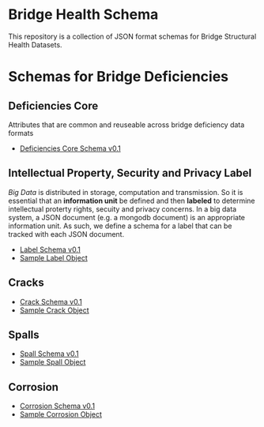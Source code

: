 # Bridge Health Schema

This repository is a collection of JSON format schemas for Bridge Structural Health Datasets.

# Schemas for Bridge Deficiencies

## Deficiencies Core
Attributes that are common and reuseable across bridge deficiency data formats
- [Deficiencies Core Schema v0.1](https://bridgingbigdata.github.io/bridgehealthschema/schema/deficiencycore.schema.json)

## Intellectual Property, Security and Privacy Label  
_Big Data_ is distributed in storage, computation and transmission. So it is essential that an **information unit** be defined and then **labeled** to determine intellectual proterty rights, secuity and privacy concerns. In a big data system, a JSON document (e.g. a mongodb document) is an appropriate information unit. As such, we define a schema for a label that can be tracked with each JSON document.

- [Label Schema v0.1](https://bridgingbigdata.github.io/bridgehealthschema/schema/label.schema.json)
- [Sample Label Object](https://bridgingbigdata.github.io/bridgehealthschema/schema/label.json)

## Cracks

- [Crack Schema v0.1](https://bridgingbigdata.github.io/bridgehealthschema/schema/crack.schema.json)
- [Sample Crack Object](https://bridgingbigdata.github.io/bridgehealthschema/schema/crack.json)

## Spalls

- [Spall Schema v0.1](https://bridgingbigdata.github.io/bridgehealthschema/schema/spall.schema.json)
- [Sample Spall Object](https://bridgingbigdata.github.io/bridgehealthschema/schema/spall.json)

## Corrosion

- [Corrosion Schema v0.1](https://bridgingbigdata.github.io/bridgehealthschema/schema/corrosion.schema.json)
- [Sample Corrosion Object](https://bridgingbigdata.github.io/bridgehealthschema/schema/corrosion.json)
